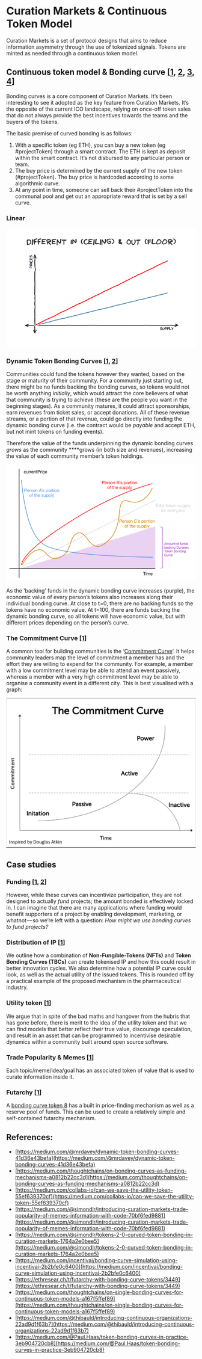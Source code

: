# Curation Markets & Continuous Token Model

Curation Markets is a set of protocol designs that aims to reduce information asymmetry through the use of tokenized signals. Tokens are minted as needed through a continuous token model.

## Continuous token model & Bonding curve \[[1](https://medium.com/@simondlr/tokens-2-0-curved-token-bonding-in-curation-markets-1764a2e0bee5), [2](https://blog.relevant.community/how-to-make-bonding-curves-for-continuous-token-models-3784653f8b17), [3](https://medium.com/@justingoro/token-bonding-curves-explained-7a9332198e0e), [4](https://medium.com/thoughtchains/on-single-bonding-curves-for-continuous-token-models-a167f5ffef89)\]

Bonding curves is a core component of Curation Markets. It’s been interesting to see it adopted as the key feature from Curation Markets. It’s the opposite of the current ICO landscape, relying on once-off token sales that do not always provide the best incentives towards the teams and the buyers of the tokens.

The basic premise of curved bonding is as follows:

1. With a specific token \(eg ETH\), you can buy a new token \(eg \#projectToken\) through a smart contract. The ETH is kept as deposit within the smart contract. It’s not disbursed to any particular person or team.
2. The buy price is determined by the current supply of the new token \(\#projectToken\). The buy price is hardcoded according to some algorithmic curve.
3. At any point in time, someone can sell back their \#projectToken into the communal pool and get out an appropriate reward that is set by a sell curve.

### Linear

![](../.gitbook/assets/image%20%287%29.png)

### Dynamic Token Bonding Curves \[[1](https://tokeneconomy.co/dynamic-token-bonding-curves-41d36e43befa), [2](https://medium.com/thoughtchains/on-single-bonding-curves-for-continuous-token-models-a167f5ffef89)\]

Communities could fund the tokens however they wanted, based on the stage or maturity of their community. For a community just starting out, there might be no funds backing the bonding curves, so tokens would not be worth anything _initially_, which would attract the core believers of what that community is trying to achieve \(these are the people you want in the beginning stages\). As a community matures, it could attract sponsorships, earn revenues from ticket sales, or accept donations. All of these revenue streams, or a portion of that revenue, could go directly into funding the dynamic bonding curve \(i.e. the contract would be _payable_ and accept ETH, but not mint tokens on funding events\).

Therefore the value of the funds underpinning the dynamic bonding curves _grows_ as the community ****grows \(in both size and revenues\), increasing the value of each community member’s token holdings.

![](../.gitbook/assets/image%20%284%29.png)

  
As the ‘backing’ funds in the dynamic bonding curve increases \(purple\), the economic value of every person’s tokens also increases along their individual bonding curve. At close to t=0, there are no backing funds so the tokens have no economic value. At t=100, there are funds backing the dynamic bonding curve, so all tokens will have economic value, but with different prices depending on the person’s curve.

### The Commitment Curve \[[1](https://medium.com/@mrdavey/incentivising-participation-and-growth-in-communities-using-crypto-economics-5a369dd7f5fc)\]

A common tool for building communities is the ‘[Commitment Curve](https://cmxhub.com/article/the-cmx-community-engagement-cycle/)’. It helps community leaders map the level of commitment a member has and the effort they are willing to expend for the community. For example, a member with a low commitment level may be able to attend an event passively, whereas a member with a very high commitment level may be able to organise a community event in a different city. This is best visualised with a graph:

![](../.gitbook/assets/image%20%283%29.png)

## Case studies

### Funding \[[1](https://medium.com/thoughtchains/on-bonding-curves-as-funding-mechanisms-a0812b22cc3d), [2](https://medium.com/incentivai/bonding-curve-simulation-using-incentivai-2b2bfe0c6400)\]

However, while these curves can incentivize participation, they are not designed to actually _fund_ projects; the amount bonded is effectively locked in. I can imagine that there are many applications where funding would benefit supporters of a project by enabling development, marketing, or whatnot — so we’re left with a question: _How might we use bonding curves to fund projects?_

### Distribution of IP \[[1](https://tokeneconomy.co/token-bonding-curves-in-practice-3eb904720cb8)\]

We outline how a combination of **Non-Fungible-Tokens \(NFTs\)** and **Token Bonding Curves \(TBCs\)** can create tokenised IP and how this could result in better innovation cycles. We also determine how a potential IP curve could look, as well as the actual utility of the issued tokens. This is rounded off by a practical example of the proposed mechanism in the pharmaceutical industry.

### Utility token \[[1](https://medium.com/collabs-io/can-we-save-the-utility-token-55ef639370cf)\]

We argue that in spite of the bad maths and hangover from the hubris that has gone before, there is merit to the idea of the utility token and that we can find models that better reflect their true value, discourage speculation, and result in an asset that can be programmed to incentivise desirable dynamics within a community built around open source software.

### Trade Popularity & Memes \[[1](https://medium.com/@simondlr/introducing-curation-markets-trade-popularity-of-memes-information-with-code-70bf6fed9881)\]

Each topic/meme/idea/goal has an associated token of value that is used to curate information inside it.

### Futarchy \[[1](https://ethresear.ch/t/futarchy-with-bonding-curve-tokens/3449)\]

A [bonding curve token 8](https://medium.com/@justingoro/token-bonding-curves-explained-7a9332198e0e) has a built in price-finding mechanism as well as a reserve pool of funds. This can be used to create a relatively simple and self-contained futarchy mechanism. 

## References:

* [https://medium.com/@mrdavey/dynamic-token-bonding-curves-41d36e43befa](https://medium.com/@mrdavey/dynamic-token-bonding-curves-41d36e43befa)
* [https://medium.com/thoughtchains/on-bonding-curves-as-funding-mechanisms-a0812b22cc3d](https://medium.com/thoughtchains/on-bonding-curves-as-funding-mechanisms-a0812b22cc3d)
* [https://medium.com/collabs-io/can-we-save-the-utility-token-55ef639370cf](https://medium.com/collabs-io/can-we-save-the-utility-token-55ef639370cf)
* [https://medium.com/@simondlr/introducing-curation-markets-trade-popularity-of-memes-information-with-code-70bf6fed9881](https://medium.com/@simondlr/introducing-curation-markets-trade-popularity-of-memes-information-with-code-70bf6fed9881)
* [https://medium.com/@simondlr/tokens-2-0-curved-token-bonding-in-curation-markets-1764a2e0bee5](https://medium.com/@simondlr/tokens-2-0-curved-token-bonding-in-curation-markets-1764a2e0bee5)
* [https://medium.com/incentivai/bonding-curve-simulation-using-incentivai-2b2bfe0c6400](https://medium.com/incentivai/bonding-curve-simulation-using-incentivai-2b2bfe0c6400)
* [https://ethresear.ch/t/futarchy-with-bonding-curve-tokens/3449](https://ethresear.ch/t/futarchy-with-bonding-curve-tokens/3449)
* [https://medium.com/thoughtchains/on-single-bonding-curves-for-continuous-token-models-a167f5ffef89](https://medium.com/thoughtchains/on-single-bonding-curves-for-continuous-token-models-a167f5ffef89)
* [https://medium.com/@thibauld/introducing-continuous-organizations-22ad9d1f63b7](https://medium.com/@thibauld/introducing-continuous-organizations-22ad9d1f63b7)
* [https://medium.com/@Paul.Haas/token-bonding-curves-in-practice-3eb904720cb8](https://medium.com/@Paul.Haas/token-bonding-curves-in-practice-3eb904720cb8)



